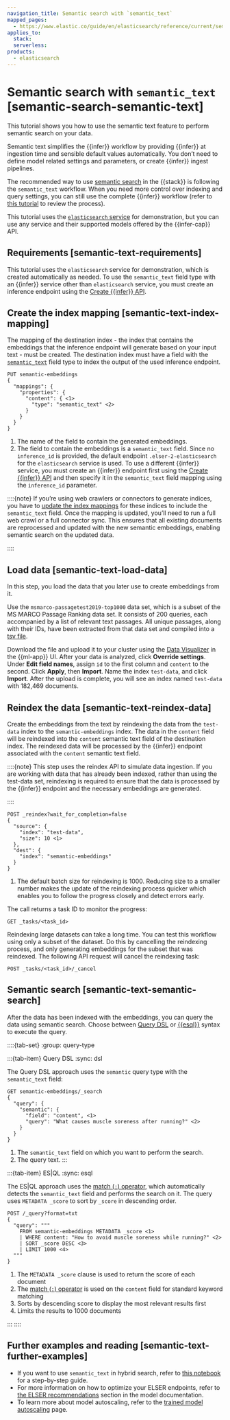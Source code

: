 ```yaml
---
navigation_title: Semantic search with `semantic_text`
mapped_pages:
  - https://www.elastic.co/guide/en/elasticsearch/reference/current/semantic-search-semantic-text.html
applies_to:
  stack:
  serverless:
products:
  - elasticsearch
---
```


# Semantic search with `semantic_text` [semantic-search-semantic-text]

This tutorial shows you how to use the semantic text feature to perform semantic search on your data.

Semantic text simplifies the {{infer}} workflow by providing {{infer}} at ingestion time and sensible default values automatically. You don’t need to define model related settings and parameters, or create {{infer}} ingest pipelines.

The recommended way to use [semantic search](../semantic-search.md) in the {{stack}} is following the `semantic_text` workflow. When you need more control over indexing and query settings, you can still use the complete {{infer}} workflow (refer to  [this tutorial](../../../explore-analyze/elastic-inference/inference-api.md) to review the process).

This tutorial uses the [`elasticsearch` service](https://www.elastic.co/docs/api/doc/elasticsearch/operation/operation-inference-put-elasticsearch) for demonstration, but you can use any service and their supported models offered by the {{infer-cap}} API.

## Requirements [semantic-text-requirements]

This tutorial uses the `elasticsearch` service for demonstration, which is created automatically as needed. To use the `semantic_text` field type with an {{infer}} service other than `elasticsearch` service, you must create an inference endpoint using the [Create {{infer}} API](https://www.elastic.co/docs/api/doc/elasticsearch/operation/operation-inference-put).

## Create the index mapping [semantic-text-index-mapping]

The mapping of the destination index - the index that contains the embeddings that the inference endpoint will generate based on your input text - must be created. The destination index must have a field with the [`semantic_text`](elasticsearch://reference/elasticsearch/mapping-reference/semantic-text.md) field type to index the output of the used inference endpoint.

```console
PUT semantic-embeddings
{
  "mappings": {
    "properties": {
      "content": { <1>
        "type": "semantic_text" <2>
      }
    }
  }
}
```

1. The name of the field to contain the generated embeddings.
2. The field to contain the embeddings is a `semantic_text` field. Since no `inference_id` is provided, the default endpoint `.elser-2-elasticsearch` for the `elasticsearch` service is used. To use a different {{infer}} service, you must create an {{infer}} endpoint first using the [Create {{infer}} API](https://www.elastic.co/docs/api/doc/elasticsearch/operation/operation-inference-put) and then specify it in the `semantic_text` field mapping using the `inference_id` parameter.

::::{note}
If you’re using web crawlers or connectors to generate indices, you have to [update the index mappings](https://www.elastic.co/docs/api/doc/elasticsearch/operation/operation-indices-put-mapping) for these indices to include the `semantic_text` field. Once the mapping is updated, you’ll need to run a full web crawl or a full connector sync. This ensures that all existing documents are reprocessed and updated with the new semantic embeddings, enabling semantic search on the updated data.

::::



## Load data [semantic-text-load-data]

In this step, you load the data that you later use to create embeddings from it.

Use the `msmarco-passagetest2019-top1000` data set, which is a subset of the MS MARCO Passage Ranking data set. It consists of 200 queries, each accompanied by a list of relevant text passages. All unique passages, along with their IDs, have been extracted from that data set and compiled into a [tsv file](https://github.com/elastic/stack-docs/blob/main/docs/en/stack/ml/nlp/data/msmarco-passagetest2019-unique.tsv).

Download the file and upload it to your cluster using the [Data Visualizer](../../../manage-data/ingest/upload-data-files.md) in the {{ml-app}} UI. After your data is analyzed, click **Override settings**. Under **Edit field names**, assign `id` to the first column and `content` to the second. Click **Apply**, then **Import**. Name the index `test-data`, and click **Import**. After the upload is complete, you will see an index named `test-data` with 182,469 documents.


## Reindex the data [semantic-text-reindex-data]

Create the embeddings from the text by reindexing the data from the `test-data` index to the `semantic-embeddings` index. The data in the `content` field will be reindexed into the `content` semantic text field of the destination index. The reindexed data will be processed by the {{infer}} endpoint associated with the `content` semantic text field.

::::{note}
This step uses the reindex API to simulate data ingestion. If you are working with data that has already been indexed, rather than using the test-data set, reindexing is required to ensure that the data is processed by the {{infer}} endpoint and the necessary embeddings are generated.

::::


```console
POST _reindex?wait_for_completion=false
{
  "source": {
    "index": "test-data",
    "size": 10 <1>
  },
  "dest": {
    "index": "semantic-embeddings"
  }
}
```

1. The default batch size for reindexing is 1000. Reducing size to a smaller number makes the update of the reindexing process quicker which enables you to follow the progress closely and detect errors early.


The call returns a task ID to monitor the progress:

```console
GET _tasks/<task_id>
```

Reindexing large datasets can take a long time. You can test this workflow using only a subset of the dataset. Do this by cancelling the reindexing process, and only generating embeddings for the subset that was reindexed. The following API request will cancel the reindexing task:

```console
POST _tasks/<task_id>/_cancel
```


## Semantic search [semantic-text-semantic-search]

After the data has been indexed with the embeddings, you can query the data using semantic search. Choose between [Query DSL](/explore-analyze/query-filter/languages/querydsl.md) or [{{esql}}](/explore-analyze/query-filter/languages/esql.md) syntax to execute the query.

::::{tab-set}
:group: query-type

:::{tab-item} Query DSL
:sync: dsl

The Query DSL approach uses the `semantic` query type with the `semantic_text` field:

```esql
GET semantic-embeddings/_search
{
  "query": {
    "semantic": {
      "field": "content", <1>
      "query": "What causes muscle soreness after running?" <2>
    }
  }
}
```

1. The `semantic_text` field on which you want to perform the search.
2. The query text.
:::

:::{tab-item} ES|QL
:sync: esql

The ES|QL approach uses the [match (`:`) operator](elasticsearch://reference/query-languages/esql/functions-operators/operators.md#esql-match-operator), which automatically detects the `semantic_text` field and performs the search on it. The query uses `METADATA _score` to sort by `_score` in descending order.


```console
POST /_query?format=txt
{
  "query": """
    FROM semantic-embeddings METADATA _score <1>
    | WHERE content: "How to avoid muscle soreness while running?" <2>
    | SORT _score DESC <3>
    | LIMIT 1000 <4>
  """
}
```
1. The `METADATA _score` clause is used to return the score of each document
2. The [match (`:`) operator](elasticsearch://reference/query-languages/esql/functions-operators/operators.md#esql-match-operator) is used on the `content` field for standard keyword matching
3. Sorts by descending score to display the most relevant results first
4. Limits the results to 1000 documents

:::
::::


## Further examples and reading [semantic-text-further-examples]

* If you want to use `semantic_text` in hybrid search, refer to [this notebook](https://colab.research.google.com/github/elastic/elasticsearch-labs/blob/main/notebooks/search/09-semantic-text.ipynb) for a step-by-step guide.
* For more information on how to optimize your ELSER endpoints, refer to [the ELSER recommendations](/explore-analyze/machine-learning/nlp/ml-nlp-elser.md#elser-recommendations) section in the model documentation.
* To learn more about model autoscaling, refer to the [trained model autoscaling](../../../deploy-manage/autoscaling/trained-model-autoscaling.md) page.